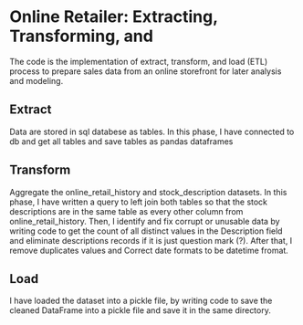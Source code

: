 # Online Retailer: Extracting, Transforming, and
The code is the implementation of extract, transform, and load (ETL) process to prepare sales data from an online storefront for later analysis and modeling.

## Extract
Data are stored in sql databese as tables. In this phase, I have connected to db and get all tables and save tables as pandas dataframes 

## Transform
Aggregate the online_retail_history and stock_description datasets. In this phase, I have written a query to left join both tables so that the stock descriptions are in the same table as
every other column from online_retail_history. Then,  I identify and fix corrupt or unusable data by writing code to get the count of all
distinct values in the Description field and eliminate  descriptions records if it is just question mark (?). After that, I remove duplicates values and Correct date formats to be datetime fromat. 

## Load
I have loaded the dataset into a pickle file, by writing code to save the cleaned DataFrame into a pickle file and save it in the same directory. 
